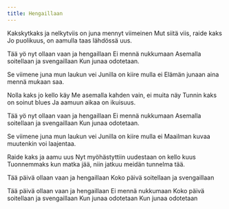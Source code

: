 ```yaml
---
title: Hengaillaan
---
```


Kakskytkaks ja nelkytviis on
juna mennyt viimeinen
Mut siitä viis, raide kaks
Jo puolikuus, on aamulla taas
lähdössä uus.

Tää yö nyt ollaan vaan ja
hengaillaan
Ei mennä nukkumaan
Asemalla soitellaan ja
svengaillaan
Kun junaa odotetaan.

Se viimene juna mun laukun vei
Junilla on kiire mulla ei
Elämän junaan aina mennä
mukaan saa.

Nolla kaks jo kello käy
Me asemalla kahden vain, ei
muita näy
Tunnin kaks on soinut blues
Ja aamuun aikaa on ikuisuus.

Tää yö nyt ollaan vaan ja
hengaillaan
Ei mennä nukkumaan
Asemalla soitellaan ja
svengaillaan
Kun junaa odotetaan.

Se viimene juna mun laukun vei
Junilla on kiire mulla ei
Maailman kuvaa muutenkin voi
laajentaa.

Raide kaks ja aamu uus
Nyt myöhästyttiin uudestaan
on kello kuus
Tuonnemmaks kun matka jää,
niin jatkuu meidän tunnelma
tää.

Tää päivä ollaan vaan ja
hengaillaan
Koko päivä soitellaan ja
svengaillaan

Tää päivä ollaan vaan ja
hengaillaan
Ei mennä nukkumaan
Koko päivä soitellaan ja
svengaillaan
Kun junaa odotetaan
Kun junaa odotetaan